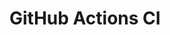 # GitHub Actions CI

















































































































































































































































































































































































































































































































































































































































































































































































































































































































































































































































































































































































































































































































































































































































































































































































































































































































































































































































































































































































































































































































































































































































































































































































































































































































































































































































































































































































































































































































































































































































































































































































































































































































































































































































































































































































































































































































































